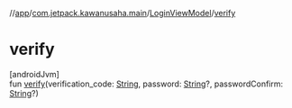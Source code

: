 //[app](../../../index.md)/[com.jetpack.kawanusaha.main](../index.md)/[LoginViewModel](index.md)/[verify](verify.md)

# verify

[androidJvm]\
fun [verify](verify.md)(verification_code: [String](https://kotlinlang.org/api/latest/jvm/stdlib/kotlin/-string/index.html), password: [String](https://kotlinlang.org/api/latest/jvm/stdlib/kotlin/-string/index.html)?, passwordConfirm: [String](https://kotlinlang.org/api/latest/jvm/stdlib/kotlin/-string/index.html)?)
